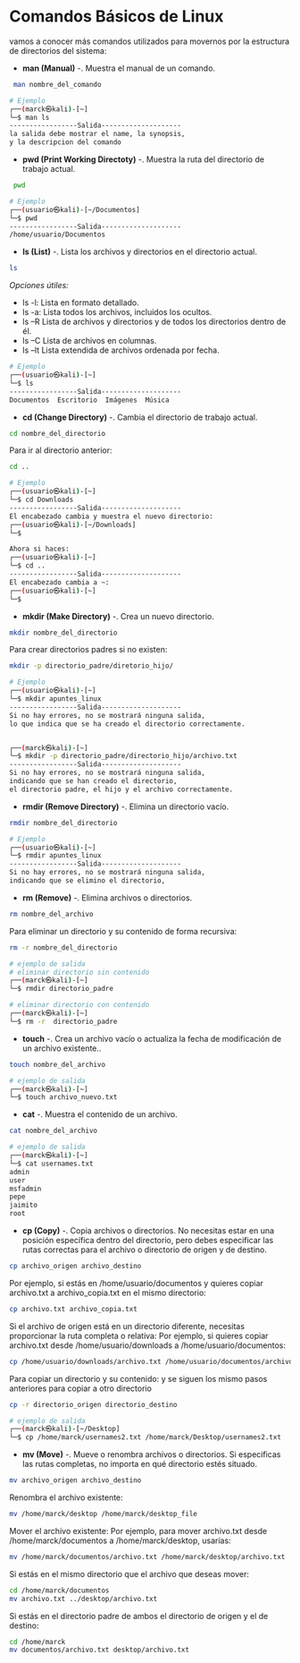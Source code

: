 # Comandos Básicos de Linux

vamos a conocer más comandos utilizados para movernos por la estructura de
directorios del sistema: 

- **man (Manual)** -. Muestra el manual de un comando.
```bash
 man nombre_del_comando
```

```bash
# Ejemplo 
┌──(marck㉿kali)-[~]
└─$ man ls
-----------------Salida--------------------
la salida debe mostrar el name, la synopsis, 
y la descripcion del comando
```

- **pwd (Print Working Directoty)** -. Muestra la ruta del directorio de trabajo actual.
```bash
 pwd
```

```bash
# Ejemplo
┌──(usuario㉿kali)-[~/Documentos]
└─$ pwd
-----------------Salida--------------------
/home/usuario/Documentos
```

- __ls (List)__ -. Lista los archivos y directorios en el directorio actual.

```bash
ls
```
_Opciones útiles:_

- ls -l: Lista en formato detallado.
- ls -a: Lista todos los archivos, incluidos los ocultos.
- ls –R Lista de archivos y directorios y de todos los directorios dentro de él.
- ls –C Lista de archivos en columnas.
- ls –lt Lista extendida de archivos ordenada por fecha. 

```bash
# Ejemplo
┌──(usuario㉿kali)-[~]
└─$ ls
-----------------Salida--------------------
Documentos  Escritorio  Imágenes  Música
```

- __cd (Change Directory)__ -. Cambia el directorio de trabajo actual.

```bash
cd nombre_del_directorio
```
Para ir al directorio anterior:

```bash
cd ..
```

```bash
# Ejemplo
┌──(usuario㉿kali)-[~]
└─$ cd Downloads
-----------------Salida--------------------
El encabezado cambia y muestra el nuevo directorio:
┌──(usuario㉿kali)-[~/Downloads]
└─$ 

Ahora si haces:
┌──(usuario㉿kali)-[~]
└─$ cd ..
-----------------Salida--------------------
El encabezado cambia a ~:
┌──(usuario㉿kali)-[~]
└─$ 
```

- __mkdir (Make Directory)__ -. Crea un nuevo directorio.

```bash
mkdir nombre_del_directorio
```

Para crear directorios padres si no existen:

```bash
mkdir -p directorio_padre/diretorio_hijo/
```

```bash
# Ejemplo
┌──(usuario㉿kali)-[~]
└─$ mkdir apuntes_linux
-----------------Salida--------------------
Si no hay errores, no se mostrará ninguna salida, 
lo que indica que se ha creado el directorio correctamente.


┌──(marck㉿kali)-[~]
└─$ mkdir -p directorio_padre/directorio_hijo/archivo.txt
-----------------Salida--------------------
Si no hay errores, no se mostrará ninguna salida, 
indicando que se han creado el directorio, 
el directorio padre, el hijo y el archivo correctamente.
```

- __rmdir (Remove Directory)__ -. Elimina un directorio vacío.

```bash
rmdir nombre_del_directorio
```

```bash
# Ejemplo
┌──(usuario㉿kali)-[~]
└─$ rmdir apuntes_linux
-----------------Salida--------------------
Si no hay errores, no se mostrará ninguna salida, 
indicando que se elimino el directorio, 

```

- __rm (Remove)__ -. Elimina archivos o directorios.

```bash
rm nombre_del_archivo
```
Para eliminar un directorio y su contenido de forma recursiva:

```bash
rm -r nombre_del_directorio
```

```bash
# ejemplo de salida
# eliminar directorio sin contenido
┌──(marck㉿kali)-[~]
└─$ rmdir directorio_padre   

# eliminar directorio con contenido                                         
┌──(marck㉿kali)-[~]
└─$ rm -r  directorio_padre 
```

- __touch__ -. Crea un archivo vacío o actualiza la fecha de modificación de un archivo existente..

```bash
touch nombre_del_archivo
```

```bash
# ejemplo de salida
┌──(marck㉿kali)-[~]
└─$ touch archivo_nuevo.txt
```
- __cat__ -. Muestra el contenido de un archivo.

```bash
cat nombre_del_archivo
```

```bash
# ejemplo de salida
┌──(marck㉿kali)-[~]
└─$ cat usernames.txt     
admin
user
msfadmin
pepe
jaimito
root
```
 
- __cp (Copy)__ -. Copia archivos o directorios. No necesitas estar en una posición específica dentro del directorio, pero debes especificar las rutas correctas para el archivo o directorio de origen y de destino. 

```bash
cp archivo_origen archivo_destino
```
Por ejemplo, si estás en /home/usuario/documentos y quieres copiar archivo.txt a archivo_copia.txt en el mismo directorio:

```bash
cp archivo.txt archivo_copia.txt
```

Si el archivo de origen está en un directorio diferente, necesitas proporcionar la ruta completa o relativa:
Por ejemplo, si quieres copiar archivo.txt desde /home/usuario/downloads a /home/usuario/documentos:

```bash
cp /home/usuario/downloads/archivo.txt /home/usuario/documentos/archivo.txt 
```

Para copiar un directorio y su contenido: y se siguen los mismo pasos anteriores para copiar a otro directorio

```bash
cp -r directorio_origen directorio_destino
```
```bash
# ejemplo de salida
┌──(marck㉿kali)-[~/Desktop]
└─$ cp /home/marck/usernames2.txt /home/marck/Desktop/usernames2.txt

```
- __mv (Move)__ -. Mueve o renombra archivos o directorios. Si especificas las rutas completas, no importa en qué directorio estés situado. 

```bash
mv archivo_origen archivo_destino
```
Renombra el archivo existente:

```bash
mv /home/marck/desktop /home/marck/desktop_file
```

Mover el archivo existente:
Por ejemplo, para mover archivo.txt desde /home/marck/documentos a /home/marck/desktop, usarías:

```bash
mv /home/marck/documentos/archivo.txt /home/marck/desktop/archivo.txt
```

Si estás en el mismo directorio que el archivo que deseas mover:

```bash
cd /home/marck/documentos
mv archivo.txt ../desktop/archivo.txt
```

Si estás en el directorio padre de ambos el directorio de origen y el de destino:

```bash
cd /home/marck
mv documentos/archivo.txt desktop/archivo.txt
```

